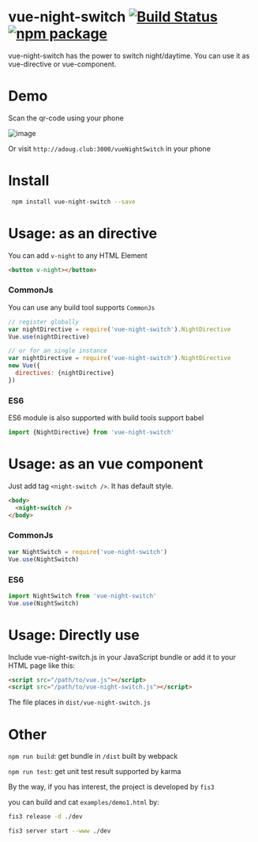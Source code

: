 # vue-night-switch [![Build Status](https://travis-ci.org/garfileds/vue-night-switch.svg?branch=master)](https://travis-ci.org/garfileds/vue-night-switch) [![npm package](https://img.shields.io/npm/v/vue-night-switch.svg)](https://www.npmjs.com/package/vue-night-switch)

vue-night-switch has the power to switch night/daytime. You can use it
as vue-directive or vue-component.

# Demo

Scan the qr-code using your phone

![image](https://raw.githubusercontent.com/garfileds/vue-night-switch/master/examples/images/demo-qr.png)

Or visit `http://adoug.club:3000/vueNightSwitch` in your phone

# Install

```bash
 npm install vue-night-switch --save
```

# Usage: as an directive

You can add `v-night` to any HTML Element
```html
<button v-night></button>
```

### CommonJs

You can use any build tool supports `CommonJs`

```JavaScript
// register globally
var nightDirective = require('vue-night-switch').NightDirective
Vue.use(nightDirective)

// or for an single instance
var nightDirective = require('vue-night-switch').NightDirective
new Vue({
  directives: {nightDirective}
})
```

### ES6

ES6 module is also supported with build tools support babel
```JavaScript
import {NightDirective} from 'vue-night-switch'
```

# Usage: as an vue component

Just add tag `<night-switch />`. It has default style.
```html
<body>
  <night-switch />
</body>
```

### CommonJs
```javascript
var NightSwitch = require('vue-night-switch')
Vue.use(NightSwitch)
```

### ES6
```javascript
import NightSwitch from 'vue-night-switch'
Vue.use(NightSwitch)
```

# Usage: Directly use

Include vue-night-switch.js in your JavaScript bundle or add it to your HTML page like this:
```html
<script src="/path/to/vue.js"></script>
<script src="/path/to/vue-night-switch.js"></script>
```
The file places in `dist/vue-night-switch.js`


# Other

`npm run build`: get bundle in `/dist` built by webpack

`npm run test`: get unit test result supported by karma

By the way, if you has interest, the project is developed by `fis3`

you can build and cat `examples/demo1.html` by:

```bash
fis3 release -d ./dev
```

```bash
fis3 server start --www ./dev
```






